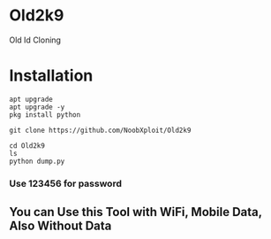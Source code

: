 # Old2k9
Old Id Cloning


# Installation 

````
apt upgrade 
apt upgrade -y 
pkg install python 
````
```` 
git clone https://github.com/NoobXploit/Old2k9 
````
````
cd Old2k9
ls
python dump.py
````

### Use 123456 for password 

## You can Use this Tool with WiFi, Mobile Data, Also Without Data







  
